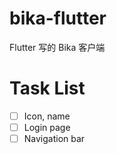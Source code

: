 # bika-flutter

Flutter 写的 Bika 客户端

# Task List

-   [ ] Icon, name
-   [ ] Login page
-   [ ] Navigation bar
